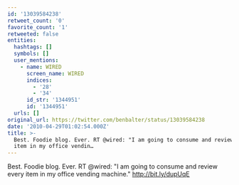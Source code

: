 ```yaml
---
id: '13039584238'
retweet_count: '0'
favorite_count: '1'
retweeted: false
entities:
  hashtags: []
  symbols: []
  user_mentions:
    - name: WIRED
      screen_name: WIRED
      indices:
        - '28'
        - '34'
      id_str: '1344951'
      id: '1344951'
  urls: []
original_url: https://twitter.com/benbalter/status/13039584238
date: '2010-04-29T01:02:54.000Z'
title: >-
  Best. Foodie blog. Ever. RT @wired: "I am going to consume and review every
  item in my office vendin…
---
```


Best. Foodie blog. Ever. RT @wired: "I am going to consume and review every item in my office vending machine." http://bit.ly/dupUqE